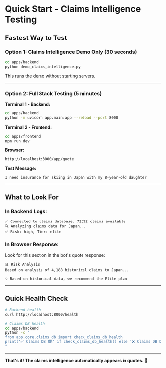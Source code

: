 # Quick Start - Claims Intelligence Testing

## Fastest Way to Test

### Option 1: Claims Intelligence Demo Only (30 seconds)

```bash
cd apps/backend
python demo_claims_intelligence.py
```

This runs the demo without starting servers.

---

### Option 2: Full Stack Testing (5 minutes)

**Terminal 1 - Backend:**
```bash
cd apps/backend
python -m uvicorn app.main:app --reload --port 8000
```

**Terminal 2 - Frontend:**
```bash
cd apps/frontend
npm run dev
```

**Browser:**
```
http://localhost:3000/app/quote
```

**Test Message:**
```
I need insurance for skiing in Japan with my 8-year-old daughter
```

---

## What to Look For

### In Backend Logs:

```
✅ Connected to claims database: 72592 claims available
🔍 Analyzing claims data for Japan...
✅ Risk: high, Tier: elite
```

### In Browser Response:

Look for this section in the bot's quote response:

```
📊 Risk Analysis:
Based on analysis of 4,188 historical claims to Japan...

💡 Based on historical data, we recommend the Elite plan
```

---

## Quick Health Check

```bash
# Backend health
curl http://localhost:8000/health

# Claims DB health
cd apps/backend
python -c "
from app.core.claims_db import check_claims_db_health
print('✅ Claims DB OK' if check_claims_db_health() else '❌ Claims DB DOWN')
"
```

---

**That's it! The claims intelligence automatically appears in quotes.** 🎉
